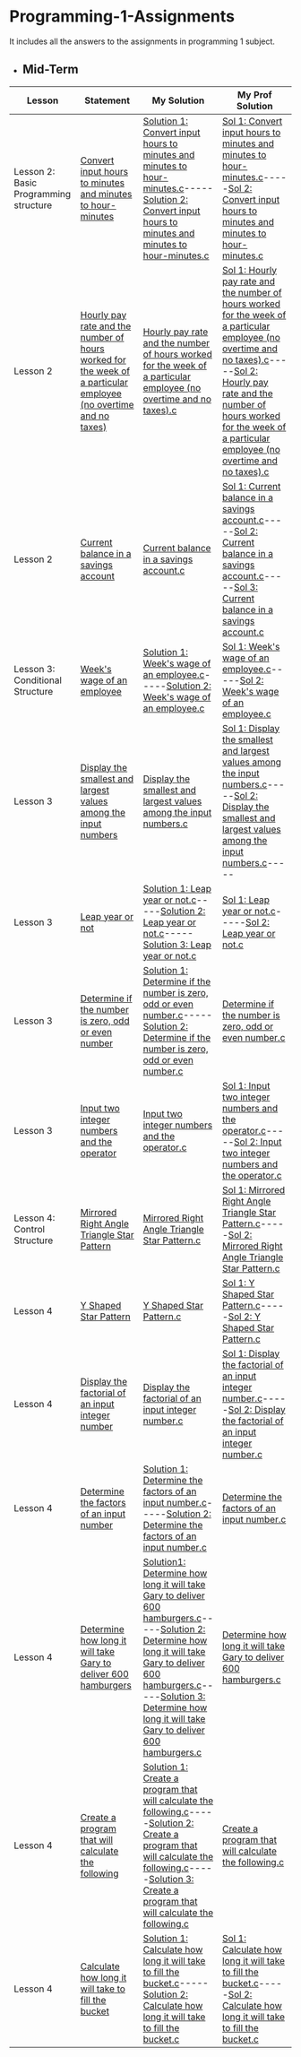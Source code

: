 # Programming-1-Assignments
It includes all the answers to the assignments in programming 1 subject.

  - ## Mid-Term

  
Lesson | Statement| My Solution | My Prof Solution |
|--|--|--|--|
Lesson 2: Basic Programming structure | [Convert input hours to minutes and minutes to hour-minutes](https://github.com/p3uj/Programming-1-Assignments/blob/662ede14b7bb6b2094e8eec2e87e0fd7cfa5c90a/Convert%20input%20hours%20to%20minutes%20and%20minutes%20to%20hour-minutes.md)| [Solution 1: Convert input hours to minutes and minutes to hour-minutes.c](https://github.com/p3uj/Programming-1-Assignments/blob/88541412908eb4341079e810a58516f30140481b/Solution%201:%20Convert%20input%20hours%20to%20minutes%20and%20minutes%20to%20hour-minutes.c)-----[Solution 2: Convert input hours to minutes and minutes to hour-minutes.c](https://github.com/p3uj/Programming-1-Assignments/blob/8e1245bed00f166ba161f972d9932b3d7ab0b113/Solution%202:%20Convert%20input%20hours%20to%20minutes%20and%20minutes%20to%20hour-minutes.c)| [Sol 1: Convert input hours to minutes and minutes to hour-minutes.c](https://github.com/p3uj/Programming-1-Assignments/blob/3b8a022b29122b9398497929b04dc918df14c8c8/Sol%201:%20Convert%20input%20hours%20to%20minutes%20and%20minutes%20to%20hour-minutes.c)-----[Sol 2: Convert input hours to minutes and minutes to hour-minutes.c](https://github.com/p3uj/Programming-1-Assignments/blob/0baa53b8197adab054a1ef74c8cea54ae341d813/Sol%202:%20Convert%20input%20hours%20to%20minutes%20and%20minutes%20to%20hour-minutes.c)
Lesson 2 | [Hourly pay rate and the number of hours worked for the week of a particular employee (no overtime and no taxes)](https://github.com/p3uj/Programming-1-Assignments/blob/709e22329925f6b69c6dfa14099ff7aa7e43ebcf/Hourly%20pay%20rate%20and%20the%20number%20of%20hours%20worked%20for%20the%20week%20of%20a%20particular%20employee%20(no%20overtime%20and%20no%20taxes).md)| [Hourly pay rate and the number of hours worked for the week of a particular employee (no overtime and no taxes).c](https://github.com/p3uj/Programming-1-Assignments/blob/9eb186e5959584d02e84abb008f271fc254285ce/Hourly%20pay%20rate%20and%20the%20number%20of%20hours%20worked%20for%20the%20week%20of%20a%20particular%20employee%20(no%20overtime%20and%20no%20taxes).c)| [Sol 1: Hourly pay rate and the number of hours worked for the week of a particular employee (no overtime and no taxes).c](https://github.com/p3uj/Programming-1-Assignments/blob/1c759f8fbd5b127440a622575453566b77213f8c/Sol%201:%20Hourly%20pay%20rate%20and%20the%20number%20of%20hours%20worked%20for%20the%20week%20of%20a%20particular%20employee%20(no%20overtime%20and%20no%20taxes).c)-----[Sol 2: Hourly pay rate and the number of hours worked for the week of a particular employee (no overtime and no taxes).c](https://github.com/p3uj/Programming-1-Assignments/blob/d4bc63d42f3ac299ac6573eef96f290e9f220c75/Sol%202:%20Hourly%20pay%20rate%20and%20the%20number%20of%20hours%20worked%20for%20the%20week%20of%20a%20particular%20employee%20(no%20overtime%20and%20no%20taxes).c)
Lesson 2 | [Current balance in a savings account](https://github.com/p3uj/Programming-1-Assignments/blob/b1a9ec96c24883154f7c40d5b09e0fe457c374e4/Current%20balance%20in%20a%20savings%20account.md)| [Current balance in a savings account.c](https://github.com/p3uj/Programming-1-Assignments/blob/e76abf881f87a18381da2554b1822d823d39efe6/Current%20balance%20in%20a%20savings%20account.c)| [Sol 1: Current balance in a savings account.c](https://github.com/p3uj/Programming-1-Assignments/blob/7cb748f2e51dfd26e3a9646df60e6d3d60492d2c/Sol%201:%20Current%20balance%20in%20a%20savings%20account.c)-----[Sol 2: Current balance in a savings account.c](https://github.com/p3uj/Programming-1-Assignments/blob/1d1988b4f15e49cf25057ae0f19a0969c05be81c/Sol%202:%20Current%20balance%20in%20a%20savings%20account.c)-----[Sol 3: Current balance in a savings account.c](https://github.com/p3uj/Programming-1-Assignments/blob/04dfe5aeaf6f8608e45fb56f657ee09288e2872f/Sol%203:%20Current%20balance%20in%20a%20savings%20account.c)
Lesson 3: Conditional Structure| [Week's wage of an employee](https://github.com/p3uj/Programming-1-Assignments/blob/913ab8de1d13b88ea1d26a9e7e4e82422841bdab/Week's%20wage%20of%20an%20employee.md)| [Solution 1: Week's wage of an employee.c](https://github.com/p3uj/Programming-1-Assignments/blob/87603cde575367cb3ee7fb53c5691e4f5f309ffb/Solution%201:%20Week's%20wage%20of%20an%20employee.c)-----[Solution 2: Week's wage of an employee.c](https://github.com/p3uj/Programming-1-Assignments/blob/9e9452e0965f69397d8e1d70f17ccf4136d20f58/Solution%202:%20Week's%20wage%20of%20an%20employee.c)| [Sol 1: Week's wage of an employee.c](https://github.com/p3uj/Programming-1-Assignments/blob/461064ce5d3ae216a5dea9418075ffc7154ed69e/Sol%201:%20Week's%20wage%20of%20an%20employee.c)-----[Sol 2: Week's wage of an employee.c](https://github.com/p3uj/Programming-1-Assignments/blob/63f8ff2fc7317da12b3dba24474126a3c6b68998/Sol%202:%20Week's%20wage%20of%20an%20employee.c)
Lesson 3 | [Display the smallest and largest values among the input numbers](https://github.com/p3uj/Programming-1-Assignments/blob/39ee2f822ac84e365f195d969506fcc4c6eec8d6/Display%20the%20smallest%20and%20largest%20values%20among%20the%20input%20numbers.md)| [Display the smallest and largest values among the input numbers.c](https://github.com/p3uj/Programming-1-Assignments/blob/562bfc64b76a4ffe88a868e8670dd039bef13ed1/Display%20the%20smallest%20and%20largest%20values%20among%20the%20input%20numbers.c)| [Sol 1: Display the smallest and largest values among the input numbers.c](https://github.com/p3uj/Programming-1-Assignments/blob/c51466fc9925a13ee1362e9e007f1336b6b47dbe/Sol%201:%20Display%20the%20smallest%20and%20largest%20values%20among%20the%20input%20numbers.c)-----[Sol 2: Display the smallest and largest values among the input numbers.c](https://github.com/p3uj/Programming-1-Assignments/blob/25dc19e3ba7317d9d1a4fc6589b535de31e40965/Sol%202:%20Display%20the%20smallest%20and%20largest%20values%20among%20the%20input%20numbers.c)-----
Lesson 3 | [Leap year or not](https://github.com/p3uj/Programming-1-Assignments/blob/00aed06dc1db77bc057944a1572bf1a1d5f5b35a/Leap%20year%20or%20not.md)| [Solution 1: Leap year or not.c](https://github.com/p3uj/Programming-1-Assignments/blob/ef04cff16ad75e6f2a58398999919faf8bbd3d68/Solution%201:%20Leap%20year%20or%20not.c)-----[Solution 2: Leap year or not.c](https://github.com/p3uj/Programming-1-Assignments/blob/8b8fa075e1bdabc0ee207a22f63e846580671b74/Solution%202:%20Leap%20year%20or%20not.c)-----[Solution 3: Leap year or not.c](https://github.com/p3uj/Programming-1-Assignments/blob/13535f8f19811abc7c727a2faff652b8a7408fc9/Solution%203:%20Leap%20year%20or%20not.c)| [Sol 1: Leap year or not.c](https://github.com/p3uj/Programming-1-Assignments/blob/2d066f7b7e62ce4ad14afffe135f7d3f5b978f9a/Sol%201:%20Leap%20year%20or%20not.c)-----[Sol 2: Leap year or not.c](https://github.com/p3uj/Programming-1-Assignments/blob/fb2dd7c117e715d3d187aac7d6bd984fe33132b6/Sol%202:%20Leap%20year%20or%20not.c)
Lesson 3 | [Determine if the number is zero, odd or even number](https://github.com/p3uj/Programming-1-Assignments/blob/04ae854486892f2b862159386baddcc44e3613e3/Determine%20if%20the%20number%20is%20zero,%20odd%20or%20even%20number.md)| [Solution 1: Determine if the number is zero, odd or even number.c](https://github.com/p3uj/Programming-1-Assignments/blob/938b0cef8fe101ecbbc64ad2e483092b8cfb8435/Solution%201:%20Determine%20if%20the%20number%20is%20zero,%20odd%20or%20even%20number.c)-----[Solution 2: Determine if the number is zero, odd or even number.c](https://github.com/p3uj/Programming-1-Assignments/blob/5ee75b12b007f4af1cc99890ea28b6dc6547ecee/Solution%202:%20Determine%20if%20the%20number%20is%20zero,%20odd%20or%20even%20number.c)| [Determine if the number is zero, odd or even number.c](https://github.com/p3uj/Programming-1-Assignments/blob/f7a39c821831f0c7a30edc41b50cf99932657f70/Determine%20if%20the%20number%20is%20zero,%20odd%20or%20even%20number.c)
Lesson 3 | [Input two integer numbers and the operator](https://github.com/p3uj/Programming-1-Assignments/blob/4ffc8e1f0c5da3df1cef71875ba391afac260cbd/Input%20two%20integer%20numbers%20and%20the%20operator.md)| [Input two integer numbers and the operator.c](https://github.com/p3uj/Programming-1-Assignments/blob/9d0e4a8b99f8ea5863997d26780d18052ba68d07/Input%20two%20integer%20numbers%20and%20the%20operator.c)| [Sol 1: Input two integer numbers and the operator.c](https://github.com/p3uj/Programming-1-Assignments/blob/8718ab5b3169561b2538c82e4c420b17d46605d4/Sol%201:%20Input%20two%20integer%20numbers%20and%20the%20operator.c)-----[Sol 2: Input two integer numbers and the operator.c](https://github.com/p3uj/Programming-1-Assignments/blob/b69731cbf6e8628ba16118c542c8deec45156016/Sol%202:%20Input%20two%20integer%20numbers%20and%20the%20operator.c)
Lesson 4: Control Structure | [Mirrored Right Angle Triangle Star Pattern](https://github.com/p3uj/Programming-1-Assignments/blob/7ee26e95f8ccdca7bf0cff1494c1bf8061ac12f6/Mirrored%20Right%20Angle%20Triangle%20Star%20Pattern.md)| [Mirrored Right Angle Triangle Star Pattern.c](https://github.com/p3uj/Programming-1-Assignments/blob/228179e8a9d11bbb951fad0eebca37b8c36a3aa8/Mirrored%20Right%20Angle%20Triangle%20Star%20Pattern.c)| [Sol 1: Mirrored Right Angle Triangle Star Pattern.c](https://github.com/p3uj/Programming-1-Assignments/blob/a041fbc8c3da7b6ab4ca0d973535fa13418bbc97/Sol%201:%20Mirrored%20Right%20Angle%20Triangle%20Star%20Pattern.c)-----[Sol 2: Mirrored Right Angle Triangle Star Pattern.c](https://github.com/p3uj/Programming-1-Assignments/blob/3556506e9d3dfbdb33fa1491b5a08cf41a3b5e97/Sol%202:%20Mirrored%20Right%20Angle%20Triangle%20Star%20Pattern.c)
Lesson 4 | [Y Shaped Star Pattern](https://github.com/p3uj/Programming-1-Assignments/blob/d3490e3449e11ad71b968a613a4f4ca54a7f3bab/Y%20Shaped%20Star%20Pattern.md)| [Y Shaped Star Pattern.c](https://github.com/p3uj/Programming-1-Assignments/blob/bbad34b62c96b060075a05c85b029bf537d2a5ed/Y%20Shaped%20Star%20Pattern.c)| [Sol 1: Y Shaped Star Pattern.c](https://github.com/p3uj/Programming-1-Assignments/blob/53df5e4943f8d730e852f8d0146a42f2994c7494/Sol%201:%20Y%20Shaped%20Star%20Pattern.c)-----[Sol 2: Y Shaped Star Pattern.c](https://github.com/p3uj/Programming-1-Assignments/blob/180fec3c7a50aa3efb8087af303fb0ac2370d665/Sol%202:%20Y%20Shaped%20Star%20Pattern.c)
Lesson 4| [Display the factorial of an input integer number](https://github.com/p3uj/Programming-1-Assignments/blob/07ba50a517794b701e1744fa0bbbc89acd659e41/Display%20the%20factorial%20of%20an%20input%20integer%20number.md)| [Display the factorial of an input integer number.c](https://github.com/p3uj/Programming-1-Assignments/blob/1d1864aa31ae963bef990591af210a342a870d2a/Display%20the%20factorial%20of%20an%20input%20integer%20number.c)| [Sol 1: Display the factorial of an input integer number.c](https://github.com/p3uj/Programming-1-Assignments/blob/8aa1754d7bf618409f284b575b9534169ac70143/Sol%201:%20Display%20the%20factorial%20of%20an%20input%20integer%20number.c)-----[Sol 2: Display the factorial of an input integer number.c](https://github.com/p3uj/Programming-1-Assignments/blob/3345a68f2ac557661b36a473b94d1df6932eaefc/Sol%202:%20Display%20the%20factorial%20of%20an%20input%20integer%20number.c)
Lesson 4| [Determine the factors of an input number](https://github.com/p3uj/Programming-1-Assignments/blob/86ee676f569ce2b3ef8a565d199925db87c76ebb/Determine%20the%20factors%20of%20an%20input%20number.md)| [Solution 1: Determine the factors of an input number.c](https://github.com/p3uj/Programming-1-Assignments/blob/0d585ff5ff7bb2412a360ceff666e6e382c41460/Solution%201:%20Determine%20the%20factors%20of%20an%20input%20number.c)-----[Solution 2: Determine the factors of an input number.c](https://github.com/p3uj/Programming-1-Assignments/blob/ae8fd0de0277b5c4034455eea02b660d4ee87942/Solution%202:%20Determine%20the%20factors%20of%20an%20input%20number.c)| [Determine the factors of an input number.c](https://github.com/p3uj/Programming-1-Assignments/blob/e2e5953dee3adca466174dd94c4d85988f68cd27/Determine%20the%20factors%20of%20an%20input%20number.c)
Lesson 4| [Determine  how long it will take Gary to deliver 600 hamburgers](https://github.com/p3uj/Programming-1-Assignments/blob/63ccbea67d3109451bdab211292909f4a20006dc/Determine%20%20how%20long%20it%20will%20take%20Gary%20to%20deliver%20600%20hamburgers.md)| [Solution1: Determine  how long it will take Gary to deliver 600 hamburgers.c](https://github.com/p3uj/Programming-1-Assignments/blob/eb2fc767ea6ddbb3a52598e6574b88ef6c879738/Solution1:%20Determine%20%20how%20long%20it%20will%20take%20Gary%20to%20deliver%20600%20hamburgers.c)-----[Solution 2: Determine  how long it will take Gary to deliver 600 hamburgers.c](https://github.com/p3uj/Programming-1-Assignments/blob/5b70d0c4395a0969874bce0725e373a2455bd8e6/Solution%202:%20Determine%20%20how%20long%20it%20will%20take%20Gary%20to%20deliver%20600%20hamburgers.c)-----[Solution 3: Determine  how long it will take Gary to deliver 600 hamburgers.c](https://github.com/p3uj/Programming-1-Assignments/blob/c7952aad1048c11948ae39d81dcb7a1b0a0db883/Solution%203:%20Determine%20%20how%20long%20it%20will%20take%20Gary%20to%20deliver%20600%20hamburgers.c)| [Determine  how long it will take Gary to deliver 600 hamburgers.c](https://github.com/p3uj/Programming-1-Assignments/blob/57746aa5915bbc32387437acc9cb1b04ac29add4/Determine%20%20how%20long%20it%20will%20take%20Gary%20to%20deliver%20600%20hamburgers.c)
Lesson 4| [Create a program that will calculate the following](https://github.com/p3uj/Programming-1-Assignments/blob/ad0bff46b61586da7bd75fc2a91f1f6553c4e43b/Create%20a%20program%20that%20will%20calculate%20the%20following.md)| [Solution 1: Create a program that will calculate the following.c](https://github.com/p3uj/Programming-1-Assignments/blob/f9f369c1ca2c281cc2311ba90b91b0514c59ea70/Solution%201:%20Create%20a%20program%20that%20will%20calculate%20the%20following.c)-----[Solution 2: Create a program that will calculate the following.c](https://github.com/p3uj/Programming-1-Assignments/blob/565237f9c1de4454692b997bd4728a20a9c4ca29/Solution%202:%20Create%20a%20program%20that%20will%20calculate%20the%20following.c)-----[Solution 3: Create a program that will calculate the following.c](https://github.com/p3uj/Programming-1-Assignments/blob/676e362af8f579bb5237b92cce554b199bd0f9da/Solution%203:%20Create%20a%20program%20that%20will%20calculate%20the%20following.c)| [Create a program that will calculate the following.c](https://github.com/p3uj/Programming-1-Assignments/blob/6f67b156d1d7c7aed5c8a7a647c378d1dfa4f050/Create%20a%20program%20that%20will%20calculate%20the%20following.c)
Lesson 4| [Calculate how long it will take to fill the bucket](https://github.com/p3uj/Programming-1-Assignments/blob/42329d32817c4d13bbb9e001d7bcb21406b19aca/Calculate%20how%20long%20it%20will%20take%20to%20fill%20the%20bucket.md)| [Solution 1: Calculate how long it will take to fill the bucket.c](https://github.com/p3uj/Programming-1-Assignments/blob/00abf7e8788c18b94040f04bb6f700791a7ab7ef/Solution%201:%20Calculate%20how%20long%20it%20will%20take%20to%20fill%20the%20bucket.c)-----[Solution 2: Calculate how long it will take to fill the bucket.c](https://github.com/p3uj/Programming-1-Assignments/blob/559d19c5da465f09599e32bec25b4f35630f4fe5/Solution%202:%20Calculate%20how%20long%20it%20will%20take%20to%20fill%20the%20bucket.c)| [Sol 1: Calculate how long it will take to fill the bucket.c](https://github.com/p3uj/Programming-1-Assignments/blob/b7af30dbdd30ac0ad11269da712a1826b538f7a2/Sol%201:%20Calculate%20how%20long%20it%20will%20take%20to%20fill%20the%20bucket.c)-----[Sol 2: Calculate how long it will take to fill the bucket.c](https://github.com/p3uj/Programming-1-Assignments/blob/2ed57e5a9f16dea1595de1469d31ccb6e5e571a0/Sol%202:%20Calculate%20how%20long%20it%20will%20take%20to%20fill%20the%20bucket.c)
